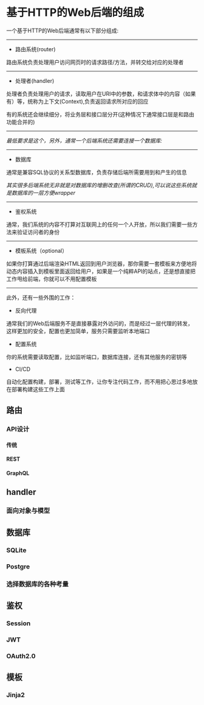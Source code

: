 # 基于HTTP的Web后端的组成
一个基于HTTP的Web后端通常有以下部分组成:

---
- 路由系统(router)

路由系统负责处理用户访问网页时的请求路径/方法，并转交给对应的处理者

---

- 处理者(handler)

处理者负责处理用户的请求，读取用户在URI中的参数，和请求体中的内容（如果有）等，统称为上下文(Context),负责返回请求所对应的回应

有的系统还会继续细分，将业务层和接口层分开(这种情况下通常接口层是和路由功能合并的)

---

_最低要求是这个，另外，通常一个后端系统还需要连接一个数据库:_

---

- 数据库

通常是兼容SQL协议的关系型数据库，负责存储后端所需要用到和产生的信息

_其实很多后端系统无非就是对数据库的增删改查(所谓的CRUD),可以说这些系统就是数据库的一层方便wrapper_

---

- 鉴权系统

通常，我们系统的内容不打算对互联网上的任何一个人开放，所以我们需要一些方法来验证访问者的身份

---

- 模板系统（optional）

如果你打算通过后端渲染HTML返回到用户浏览器，那你需要一套模板来方便地将动态内容插入到模板里面返回给用户，如果是一个纯粹API的站点，还是想直接把工作甩给前端，你就可以不用配置模板

---

此外，还有一些外围的工作：

- 反向代理

通常我们的Web后端服务不是直接暴露对外访问的，而是经过一层代理的转发，这样更加的安全，配置也更加简单，服务只需要监听本地端口

- 配置系统

你的系统需要读取配置，比如监听端口，数据库连接，还有其他服务的密钥等

- CI/CD

自动化配置构建，部署，测试等工作，让你专注代码工作，而不用把心思过多地放在部署构建这些工作上面

## 路由
### API设计
#### 传统
#### REST
#### GraphQL

## handler
### 面向对象与模型

## 数据库
### SQLite
### Postgre
### 选择数据库的各种考量

## 鉴权
### Session
### JWT
### OAuth2.0

## 模板
### Jinja2
